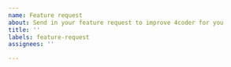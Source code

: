 ```yaml
---
name: Feature request
about: Send in your feature request to improve 4coder for you
title: ''
labels: feature-request
assignees: ''

---
```



